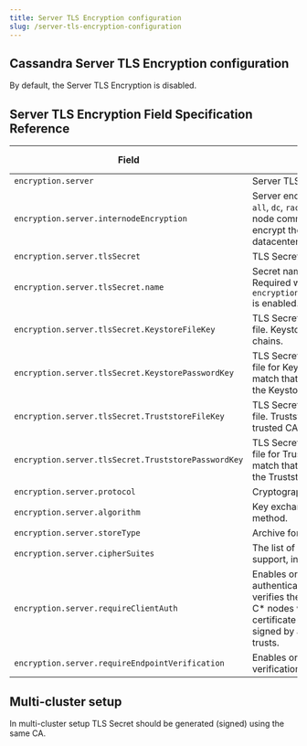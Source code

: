 ```yaml
---
title: Server TLS Encryption configuration
slug: /server-tls-encryption-configuration
---
```


## Cassandra Server TLS Encryption configuration

By default, the Server TLS Encryption is disabled.

## Server TLS Encryption Field Specification Reference

| Field                                                | Description                                                                                                                                                                                     | Is Required | Default                          |
|------------------------------------------------------|-------------------------------------------------------------------------------------------------------------------------------------------------------------------------------------------------|-------------|----------------------------------|
| `encryption.server                                 ` | Server TLS Encryption configuration.                                                                                                                                                            | `N`         |                                  |
| `encryption.server.internodeEncryption             ` | Server encryption type. Allowed values: `all`, `dc`, `rack`, `none`. To encrypt all inter-node communications use `all`. To encrypt the traffic between the datacenters use `dc`.               | `N`         | `none`                           |
| `encryption.server.tlsSecret                       ` | TLS Secret fields configuration.                                                                                                                                                                | `N`         | ``                               |
| `encryption.server.tlsSecret.name                  ` | Secret name which stores TLS data. Required when `encryption.server.internodeEncryption` is enabled.                                                                                            | `Y`         | ``                               |
| `encryption.server.tlsSecret.KeystoreFileKey       ` | TLS Secret field which holds Keystore file. Keystore should contain keypair chains.                                                                                                             | `N`         | `keystore.jks`                   |
| `encryption.server.tlsSecret.KeystorePasswordKey   ` | TLS Secret field which holds password file for Keystore. The password must match that one is used when generating the Keystore.                                                                 | `N`         | `cassandra`                      |
| `encryption.server.tlsSecret.TruststoreFileKey     ` | TLS Secret field which holds Truststore file. Truststore should contain chain of trusted CA certificates.                                                                                       | `N`         | `truststore.jks`                 |
| `encryption.server.tlsSecret.TruststorePasswordKey ` | TLS Secret field which holds password file for Truststore. The password must match that one is used when generating the Truststore.                                                             | `N`         | `cassandra`                      |
| `encryption.server.protocol                        ` | Cryptographic protocol.                                                                                                                                                                         | `N`         | `TLS`                            |
| `encryption.server.algorithm                       ` | Key exchange or key agreement method.                                                                                                                                                           | `N`         | `SunX509`                        |
| `encryption.server.storeType                       ` | Archive format of Keystore.                                                                                                                                                                     | `N`         | `JKS`                            |
| `encryption.server.cipherSuites                    ` | The list of cipher suites for the server to support, in order of preference.                                                                                                                    | `N`         | `[TLS_RSA_WITH_AES_128_CBC_SHA,TLS_RSA_WITH_AES_256_CBC_SHA]` |
| `encryption.server.requireClientAuth               ` | Enables or disables Two-Way TLS authentication. If enabled the C* node verifies the certificate used by the other C* nodes which connects to it. The certificate used by C* node should be signed by a CA that the other C* node trusts. | `N`         | `true`                           |
| `encryption.server.requireEndpointVerification     ` | Enables or disables host name verification.                                                                                                                                                     | `N`         | `false`                          |

## Multi-cluster setup

In multi-cluster setup TLS Secret should be generated (signed) using the same CA.
